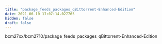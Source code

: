 ```yaml
---
title: "package_feeds_packages_qBittorrent-Enhanced-Edition"
date: 2021-06-10 17:07:14.027765
hidden: false
draft: false
---
```


bcm27xx/bcm2710/package_feeds_packages_qBittorrent-Enhanced-Edition

